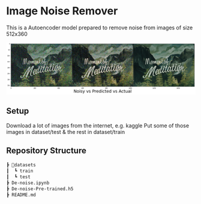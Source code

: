 Image Noise Remover
============

This is a Autoencoder model prepared to remove noise from images of size 512x360

![](preview.png)

## Setup

Download a lot of images from the internet, e.g. kaggle
Put some of those images in dataset/test & the rest in dataset/train


## Repository Structure
```
┣ 📂datasets
┃  ┗ train
┃  ┗ test
┣ De-noise.ipynb
┣ De-noise-Pre-trained.h5
┣ README.md
```
